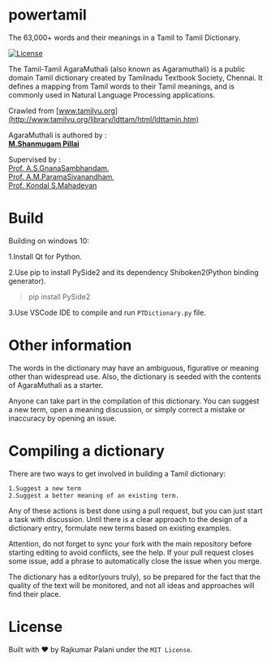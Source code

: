# powertamil

The 63,000+ words and their meanings in a Tamil to Tamil Dictionary.

[![License](https://img.shields.io/:license-mit-blue.svg)](./LICENSE.md)

The Tamil-Tamil AgaraMuthali (also known as Agaramuthali) is a public domain Tamil dictionary created by Tamilnadu Textbook Society, Chennai. It defines a mapping from Tamil words to their Tamil meanings, and is commonly used in Natural Language Processing applications.


Crawled from [www.tamilvu.org](http://www.tamilvu.org/library/ldttam/html/ldttamin.htm)

AgaraMuthali is authored by :<br>
    **[M.Shanmugam Pillai]()**

Supervised by :<br>
    [Prof. A.S.GnanaSambhandam](),<br>
    [Prof. A.M.ParamaSivanandham](),<br>
    [Prof. Kondal S.Mahadevan]()<br>


# Build
Building on windows 10:

1.Install Qt for Python.

2.Use pip to install PySide2 and its dependency Shiboken2(Python binding generator).
>pip install PySide2

3.Use VSCode IDE to compile and run `PTDictionary.py` file.

# Other information
The words in the dictionary may have an ambiguous, figurative or meaning other than widespread use. Also, the dictionary is seeded with the contents of AgaraMuthali as a starter.

Anyone can take part in the compilation of this dictionary. You can suggest a new term, open a meaning discussion, or simply correct a mistake or inaccuracy by opening an issue.


# Compiling a dictionary
There are two ways to get involved in building a Tamil dictionary:

    1.Suggest a new term
    2.Suggest a better meaning of an existing term.

Any of these actions is best done using a pull request, but you can just start a task with discussion. Until there is a clear approach to the design of a dictionary entry, formulate new terms based on existing examples.

Attention, do not forget to sync your fork with the main repository before starting editing to avoid conflicts, see the help. If your pull request closes some issue, add a phrase to automatically close the issue when you merge.

The dictionary has a editor(yours truly), so be prepared for the fact that the quality of the text will be monitored, and not all ideas and approaches will find their place.


# License
Built with ♥ by Rajkumar Palani under the `MIT License`.